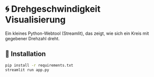 # 🌀 Drehgeschwindigkeit Visualisierung

Ein kleines Python-Webtool (Streamlit), das zeigt, wie sich ein Kreis mit gegebener Drehzahl dreht.

## 🧩 Installation

```bash
pip install -r requirements.txt
streamlit run app.py
